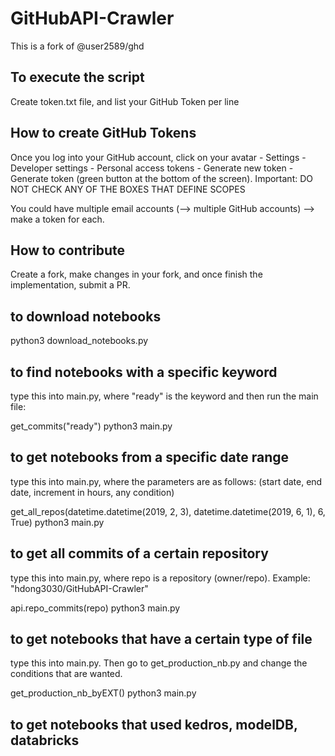 # GitHubAPI-Crawler
This is a fork of @user2589/ghd

## To execute the script
Create token.txt file, and list your GitHub Token per line

## How to create GitHub Tokens
Once you log into your GitHub account, click on your avatar - Settings - Developer settings - Personal access tokens - Generate new token - Generate token (green button at the bottom of the screen). Important: DO NOT CHECK ANY OF THE BOXES THAT DEFINE SCOPES

You could have multiple email accounts (--> multiple GitHub accounts) --> make a token for each. 

## How to contribute
Create a fork, make changes in your fork, and once finish the implementation, submit a PR.

## to download notebooks
python3 download_notebooks.py

## to find notebooks with a specific keyword

type this into main.py, where "ready" is the keyword and then run the main file:

get_commits("ready")
python3 main.py

## to get notebooks from a specific date range

type this into main.py, where the parameters are as follows:
(start date, end date, increment in hours, any condition)

get_all_repos(datetime.datetime(2019, 2, 3), datetime.datetime(2019, 6, 1), 6, True)
python3 main.py

## to get all commits of a certain repository

type this into main.py, where repo is a repository (owner/repo).
Example: "hdong3030/GitHubAPI-Crawler"

api.repo_commits(repo)
python3 main.py

## to get notebooks that have a certain type of file

type this into main.py. Then go to get_production_nb.py and change the conditions
that are wanted.

get_production_nb_byEXT()
python3 main.py

## to get notebooks that used kedros, modelDB, databricks






